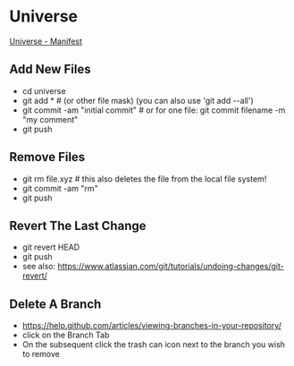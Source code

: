 # Universe

[Universe - Manifest](https://rawgit.com/jftuga/universe/master/gh-manifest.html)

## Add New Files

- cd universe
- git add * # (or other file mask) (you can also use 'git add --all')
- git commit -am "initial commit" # or for one file: git commit filename -m "my comment"
- git push


## Remove Files

- git rm file.xyz # this also deletes the file from the local file system!
- git commit -am "rm" 
- git push

## Revert The Last Change

- git revert HEAD
- git push
- see also: https://www.atlassian.com/git/tutorials/undoing-changes/git-revert/

## Delete A Branch

- https://help.github.com/articles/viewing-branches-in-your-repository/
- click on the Branch Tab
- On the subsequent click the trash can icon next to the branch you wish to remove
